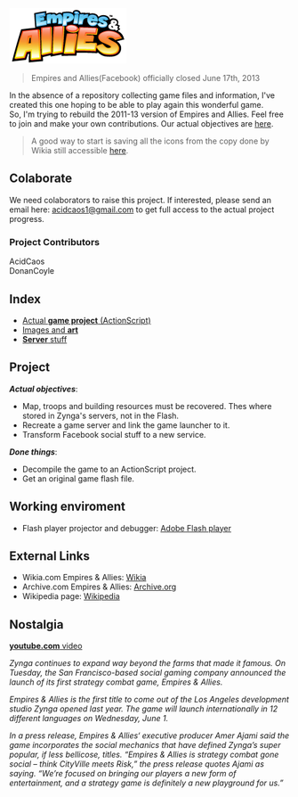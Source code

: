 ![Empires & Allies](art/Empires_&_Allies_logo.png "Empires & Allies logo")

> Empires and Allies(Facebook) officially closed June 17th, 2013

In the absence of a repository collecting game files and information, I've created this one hoping to be able to play again this wonderful game.\
So, I'm trying to rebuild the 2011-13 version of Empires and Allies.
Feel free to join and make your own contributions. Our actual objectives are [here](#project).

> A good way to start is saving all the icons from the copy done by Wikia still accessible [here](http://empiresandallies.wikia.com/wiki/Empires_%26_Allies_Wiki/Main_2).

## Colaborate
We need colaborators to raise this project.
If interested, please send an email here: acidcaos1@gmail.com to get full access to the actual project progress.

### Project Contributors
AcidCaos\
DonanCoyle

## Index
-  [Actual **game project** (ActionScript)](ActualProject)
-  [Images and **art**](art)
-  [**Server** stuff](server)

## Project

***Actual objectives***: 
- Map, troops and building resources must be recovered. Thes where stored in Zynga's servers, not in the Flash.
- Recreate a game server and link the game launcher to it.
- Transform Facebook social stuff to a new service.

***Done things***: 
- Decompile the game to an ActionScript project.
- Get an original game flash file.

## Working enviroment
- Flash player projector and debugger: [Adobe Flash player](https://www.adobe.com/support/flashplayer/debug_downloads.html)

## External Links
- Wikia.com Empires & Allies: [Wikia](http://empiresandallies.wikia.com/wiki/Empires_%26_Allies_Wiki/Main_2)
- Archive.com Empires & Allies: [Archive.org](https://archive.org/details/EmpiresAllies)
- Wikipedia page: [Wikipedia](https://en.wikipedia.org/wiki/Empires_%26_Allies)

## Nostalgia
[**youtube.com** video](https://www.youtube.com/watch?v=18CHmpdEqYE)

*Zynga continues to expand way beyond the farms that made it famous. On Tuesday, the San Francisco-based social gaming company announced the launch of its first strategy combat game, Empires & Allies.*

*Empires & Allies is the first title to come out of the Los Angeles development studio Zynga opened last year. The game will launch internationally in 12 different languages on Wednesday, June 1.*

*In a press release, Empires & Allies‘ executive producer Amer Ajami said the game incorporates the social mechanics that have defined Zynga’s super popular, if less bellicose, titles. “Empires & Allies is strategy combat gone social – think CityVille meets Risk,” the press release quotes Ajami as saying. “We’re focused on bringing our players a new form of entertainment, and a strategy game is definitely a new playground for us.”*

